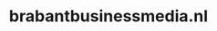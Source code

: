 ---
layout: post
title:  "brabantbusinessmedia.nl"
internal_url:  "/dutchgov/brabantbusinessmedia.nl.html"
categories: dutchgov
---